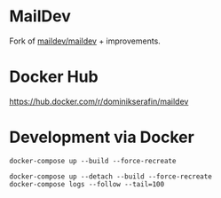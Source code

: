 # MailDev

Fork of [maildev/maildev](https://github.com/maildev/maildev/) + improvements.

# Docker Hub

https://hub.docker.com/r/dominikserafin/maildev


# Development via Docker

```
docker-compose up --build --force-recreate
```

```
docker-compose up --detach --build --force-recreate
docker-compose logs --follow --tail=100

```
